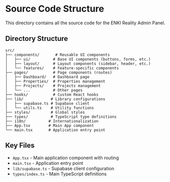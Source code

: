 # Source Code Structure

This directory contains all the source code for the ENKI Reality Admin Panel.

## Directory Structure

```
src/
├── components/       # Reusable UI components
│   ├── ui/          # Base UI components (buttons, forms, etc.)
│   ├── layout/      # Layout components (sidebar, header, etc.)
│   └── features/    # Feature-specific components
├── pages/           # Page components (routes)
│   ├── Dashboard/   # Dashboard page
│   ├── Properties/  # Properties management
│   ├── Projects/    # Projects management
│   └── ...          # Other pages
├── hooks/           # Custom React hooks
├── lib/            # Library configurations
│   ├── supabase.ts # Supabase client
│   └── utils.ts    # Utility functions
├── styles/         # Global styles
├── types/          # TypeScript type definitions
├── i18n/          # Internationalization
├── App.tsx        # Main App component
└── main.tsx       # Application entry point
```

## Key Files

- `App.tsx` - Main application component with routing
- `main.tsx` - Application entry point
- `lib/supabase.ts` - Supabase client configuration
- `types/index.ts` - Main TypeScript definitions

